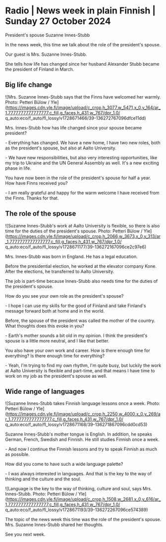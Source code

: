 # Radio \| News week in plain Finnish \| Sunday 27 October 2024

President's spouse Suzanne Innes-Stubb

In the news week, this time we talk about the role of the president's spouse.

Our guest is Mrs. Suzanne Innes-Stubb.

She tells how life has changed since her husband Alexander Stubb became the president of Finland in March.

## Big life change

![Mrs. Suzanne Innes-Stubb says that the Finns have welcomed her warmly. Photo: Petteri Bülow / Yle](https://images.cdn.yle.fi/image/upload/c_crop,h_3077,w_5471,x_0,y_164/ar_1.7777777777777777,c_fill,g_faces,h_431,w_767/dpr_1.0/ q_auto:eco/f_auto/fl_lossy/v1728671466/39-136272767096dfce11dd)

Mrs. Innes-Stubb how has life changed since your spouse became president?

\- Everything has changed. We have a new home, I have two new roles, both as the president's spouse, but also at Aalto University.

\- We have new responsibilities, but also very interesting opportunities, like my trip to Ukraine and the UN General Assembly as well. It's a new exciting phase in life.

You have now been in the role of the president's spouse for half a year. How have Finns received you?

\- I am really grateful and happy for the warm welcome I have received from the Finns. Thanks for that.

## The role of the spouse

![Suzanne Innes-Stubb's work at Aalto University is flexible, so there is also time for the duties of the president's spouse. Photo: Petteri Bülow / Yle](https://images.cdn.yle.fi/image/upload/c_crop,h_2066,w_3673,x_0,y_313/ar_1.7777777777777777,c_fill,g_faces,h_431,w_767/dpr_1.0/ q_auto:eco/f_auto/fl_lossy/v1728671177/39-136272167096ce2c97e6)

Mrs. Innes-Stubb was born in England. He has a legal education.

Before the presidential election, he worked at the elevator company Kone. After the elections, he transferred to Aalto University.

The job is part-time because Innes-Stubb also needs time for the duties of the president's spouse.

How do you see your own role as the president's spouse?

\- I hope I can use my skills for the good of Finland and take Finland's message forward both at home and in the world.

Before, the spouse of the president was called the mother of the country. What thoughts does this evoke in you?

\- Earth's mother sounds a bit old in my opinion. I think the president's spouse is a little more neutral, and I like that better.

You also have your own work and career. How is there enough time for everything? Is there enough time for everything?

\- Yeah, I'm trying to find my own rhythm, I'm quite busy, but luckily the work at Aalto University is flexible and part-time, and that means I have time to work on my job as the president's spouse as well.

## Wide range of languages

![Suzanne Innes-Stubb takes Finnish language lessons once a week. Photo: Petteri Bülow / Yle](https://images.cdn.yle.fi/image/upload/c_crop,h_2250,w_4000,x_0,y_269/ar_1.7777777777777777,c_fill,g_faces,h_431,w_767/dpr_1.0/ q_auto:eco/f_auto/fl_lossy/v1728671168/39-136271867096cdd0cd53)

Suzanne Innes-Stubb's mother tongue is English. In addition, he speaks German, French, Swedish and Finnish. He still studies Finnish once a week.

\- And now I continue the Finnish lessons and try to speak Finnish as much as possible.

How did you come to have such a wide language palette?

\- I was always interested in languages. And that is the key to the way of thinking and the culture and the soul.

![Language is the key to the way of thinking, culture and soul, says Mrs. Innes-Stubb. Photo: Petteri Bülow / Yle](https://images.cdn.yle.fi/image/upload/c_crop,h_1508,w_2681,x_0,y_616/ar_1.7777777777777777,c_fill,g_faces,h_431,w_767/dpr_1.0/ q_auto:eco/f_auto/fl_lossy/v1728671193/39-136272267096ce574389)

The topic of the news week this time was the role of the president's spouse. Mrs. Suzanne Innes-Stubb shared her thoughts.

See you next week.

